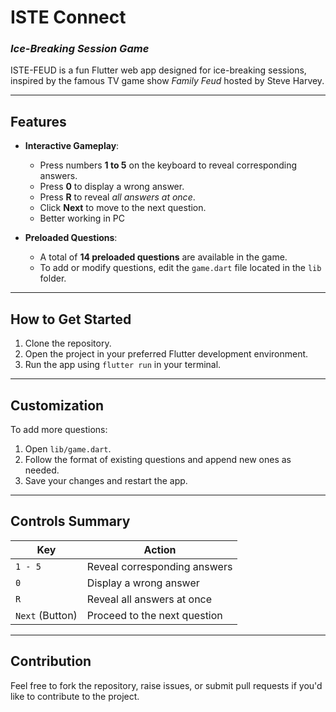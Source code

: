 # **ISTE Connect**  
### *Ice-Breaking Session Game*  

ISTE-FEUD is a fun Flutter web app designed for ice-breaking sessions, inspired by the famous TV game show *Family Feud* hosted by Steve Harvey.

---

## **Features**  

- **Interactive Gameplay**:  
  - Press numbers **1 to 5** on the keyboard to reveal corresponding answers.  
  - Press **0** to display a wrong answer.  
  - Press **R** to reveal *all answers at once*.  
  - Click **Next** to move to the next question.
  - Better working in PC

- **Preloaded Questions**:  
  - A total of **14 preloaded questions** are available in the game.  
  - To add or modify questions, edit the `game.dart` file located in the `lib` folder.

---

## **How to Get Started**  

1. Clone the repository.  
2. Open the project in your preferred Flutter development environment.  
3. Run the app using `flutter run` in your terminal.  

---

## **Customization**  

To add more questions:  

1. Open `lib/game.dart`.  
2. Follow the format of existing questions and append new ones as needed.  
3. Save your changes and restart the app.

---

## **Controls Summary**  

| **Key**         | **Action**                                |  
|-----------------|-------------------------------------------|  
| `1 - 5`         | Reveal corresponding answers              |  
| `0`             | Display a wrong answer                    |  
| `R`             | Reveal all answers at once                |  
| `Next` (Button) | Proceed to the next question              |  

---

## **Contribution**  

Feel free to fork the repository, raise issues, or submit pull requests if you'd like to contribute to the project.  
